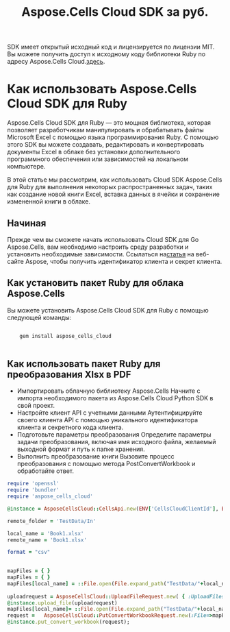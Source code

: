﻿---
title: Aspose.Cells Cloud SDK за руб.
second_title: Aspose.Cells Cloud Documen
type: docs
url: /ru/available-sdks/aspose-cells-cloud-ruby/
description: Aspose.Cells Облако поддерживает Excel для создания, преобразования, объединения, разделения, защиты, операций с внутренними объектами и т. д.
weight: 30
kwords: Excel, Office Облако, REST API, электронная таблица, PDF, CSV, Json, Markdwon, Ruby
---
 SDK имеет открытый исходный код и лицензируется по лицензии MIT. Вы можете получить доступ к исходному коду библиотеки Ruby по адресу Aspose.Cells Cloud.[здесь](https://github.com/aspose-cells-cloud/aspose-cells-cloud-ruby).

# **Как использовать Aspose.Cells Cloud SDK для Ruby**

Aspose.Cells Cloud SDK для Ruby — это мощная библиотека, которая позволяет разработчикам манипулировать и обрабатывать файлы Microsoft Excel с помощью языка программирования Ruby. С помощью этого SDK вы можете создавать, редактировать и конвертировать документы Excel в облаке без установки дополнительного программного обеспечения или зависимостей на локальном компьютере.

В этой статье мы рассмотрим, как использовать Cloud SDK Aspose.Cells для Ruby для выполнения некоторых распространенных задач, таких как создание новой книги Excel, вставка данных в ячейки и сохранение измененной книги в облаке.

## Начиная

 Прежде чем вы сможете начать использовать Cloud SDK для Go Aspose.Cells, вам необходимо настроить среду разработки и установить необходимые зависимости. Ссылаться на[статья](https://docs.aspose.cloud/cells/quickstart/) на веб-сайте Aspose, чтобы получить идентификатор клиента и секрет клиента.

## Как установить пакет Ruby для облака Aspose.Cells

Вы можете установить Aspose.Cells Cloud SDK для Ruby с помощью следующей команды:

```bash

    gem install aspose_cells_cloud
  
 ```

## Как использовать пакет Ruby для преобразования Xlsx в PDF

- Импортировать облачную библиотеку Aspose.Cells
 Начните с импорта необходимого пакета из Aspose.Cells Cloud Python SDK в свой проект.
- Настройте клиент API с учетными данными
 Аутентифицируйте своего клиента API с помощью уникального идентификатора клиента и секретного кода клиента.
- Подготовьте параметры преобразования
 Определите параметры задачи преобразования, включая имя исходного файла, желаемый выходной формат и путь к папке хранения.
- Выполнить преобразование книги
 Вызовите процесс преобразования с помощью метода PostConvertWorkbook и обработайте ответ.

```Ruby
require 'openssl'
require 'bundler'
require 'aspose_cells_cloud'

@instance = AsposeCellsCloud::CellsApi.new(ENV['CellsCloudClientId'], ENV['CellsCloudClientSecret'],'v3.0',ENV['CellsCloudApiBaseUrl'])

remote_folder = 'TestData/In'

local_name = 'Book1.xlsx'
remote_name = 'Book1.xlsx'

format = "csv"

    
mapFiles = { }   
mapFiles = { }               
mapFiles[local_name] = ::File.open(File.expand_path("TestData/"+local_name),"r")  
 
uploadrequest = AsposeCellsCloud::UploadFileRequest.new( { :UploadFiles=>mapFiles,:path=>remote_folder })
@instance.upload_file(uploadrequest)
mapFiles[local_name]= ::File.open(File.expand_path("TestData/"+local_name),"r")
request =   AsposeCellsCloud::PutConvertWorkbookRequest.new(:File=>mapFiles,:format=>format);
@instance.put_convert_workbook(request);


```
